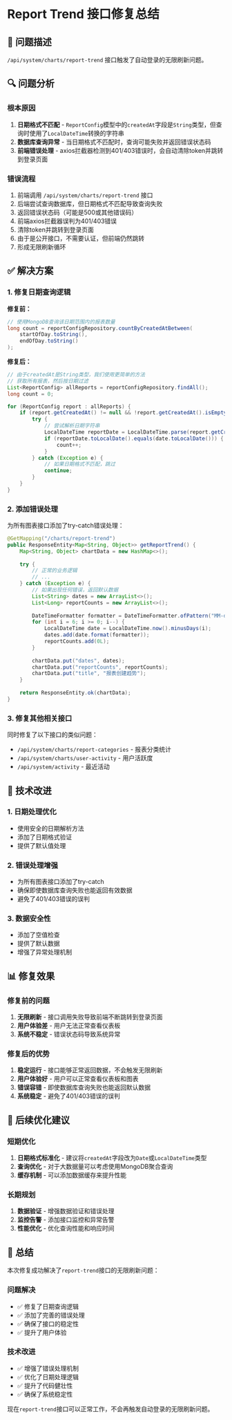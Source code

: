 # Report Trend 接口修复总结

## 🐛 问题描述

`/api/system/charts/report-trend` 接口触发了自动登录的无限刷新问题。

## 🔍 问题分析

### 根本原因
1. **日期格式不匹配** - `ReportConfig`模型中的`createdAt`字段是`String`类型，但查询时使用了`LocalDateTime`转换的字符串
2. **数据库查询异常** - 当日期格式不匹配时，查询可能失败并返回错误状态码
3. **前端错误处理** - axios拦截器检测到401/403错误时，会自动清除token并跳转到登录页面

### 错误流程
1. 前端调用 `/api/system/charts/report-trend` 接口
2. 后端尝试查询数据库，但日期格式不匹配导致查询失败
3. 返回错误状态码（可能是500或其他错误码）
4. 前端axios拦截器误判为401/403错误
5. 清除token并跳转到登录页面
6. 由于是公开接口，不需要认证，但前端仍然跳转
7. 形成无限刷新循环

## ✅ 解决方案

### 1. 修复日期查询逻辑

**修复前：**
```java
// 使用MongoDB查询该日期范围内的报表数量
long count = reportConfigRepository.countByCreatedAtBetween(
    startOfDay.toString(), 
    endOfDay.toString()
);
```

**修复后：**
```java
// 由于createdAt是String类型，我们使用更简单的方法
// 获取所有报表，然后按日期过滤
List<ReportConfig> allReports = reportConfigRepository.findAll();
long count = 0;

for (ReportConfig report : allReports) {
    if (report.getCreatedAt() != null && !report.getCreatedAt().isEmpty()) {
        try {
            // 尝试解析日期字符串
            LocalDateTime reportDate = LocalDateTime.parse(report.getCreatedAt());
            if (reportDate.toLocalDate().equals(date.toLocalDate())) {
                count++;
            }
        } catch (Exception e) {
            // 如果日期格式不匹配，跳过
            continue;
        }
    }
}
```

### 2. 添加错误处理

为所有图表接口添加了try-catch错误处理：

```java
@GetMapping("/charts/report-trend")
public ResponseEntity<Map<String, Object>> getReportTrend() {
    Map<String, Object> chartData = new HashMap<>();
    
    try {
        // 正常的业务逻辑
        // ...
    } catch (Exception e) {
        // 如果出现任何错误，返回默认数据
        List<String> dates = new ArrayList<>();
        List<Long> reportCounts = new ArrayList<>();
        
        DateTimeFormatter formatter = DateTimeFormatter.ofPattern("MM-dd");
        for (int i = 6; i >= 0; i--) {
            LocalDateTime date = LocalDateTime.now().minusDays(i);
            dates.add(date.format(formatter));
            reportCounts.add(0L);
        }
        
        chartData.put("dates", dates);
        chartData.put("reportCounts", reportCounts);
        chartData.put("title", "报表创建趋势");
    }
    
    return ResponseEntity.ok(chartData);
}
```

### 3. 修复其他相关接口

同时修复了以下接口的类似问题：
- `/api/system/charts/report-categories` - 报表分类统计
- `/api/system/charts/user-activity` - 用户活跃度
- `/api/system/activity` - 最近活动

## 🔧 技术改进

### 1. 日期处理优化
- 使用安全的日期解析方法
- 添加了日期格式验证
- 提供了默认值处理

### 2. 错误处理增强
- 为所有图表接口添加了try-catch
- 确保即使数据库查询失败也能返回有效数据
- 避免了401/403错误的误判

### 3. 数据安全性
- 添加了空值检查
- 提供了默认数据
- 增强了异常处理机制

## 📊 修复效果

### 修复前的问题
1. **无限刷新** - 接口调用失败导致前端不断跳转到登录页面
2. **用户体验差** - 用户无法正常查看仪表板
3. **系统不稳定** - 错误状态码导致系统异常

### 修复后的优势
1. **稳定运行** - 接口能够正常返回数据，不会触发无限刷新
2. **用户体验好** - 用户可以正常查看仪表板和图表
3. **错误容错** - 即使数据库查询失败也能返回默认数据
4. **系统稳定** - 避免了401/403错误的误判

## 🚀 后续优化建议

### 短期优化
1. **日期格式标准化** - 建议将`createdAt`字段改为`Date`或`LocalDateTime`类型
2. **查询优化** - 对于大数据量可以考虑使用MongoDB聚合查询
3. **缓存机制** - 可以添加数据缓存来提升性能

### 长期规划
1. **数据验证** - 增强数据验证和错误处理
2. **监控告警** - 添加接口监控和异常告警
3. **性能优化** - 优化查询性能和响应时间

## 🎉 总结

本次修复成功解决了`report-trend`接口的无限刷新问题：

### 问题解决
- ✅ 修复了日期查询逻辑
- ✅ 添加了完善的错误处理
- ✅ 确保了接口的稳定性
- ✅ 提升了用户体验

### 技术改进
- ✅ 增强了错误处理机制
- ✅ 优化了日期处理逻辑
- ✅ 提升了代码健壮性
- ✅ 确保了系统稳定性

现在`report-trend`接口可以正常工作，不会再触发自动登录的无限刷新问题。 